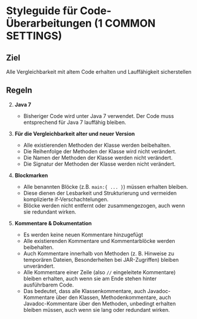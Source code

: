 # Styleguide für Code-Überarbeitungen (1 COMMON SETTINGS)

## Ziel
Alle Vergleichbarkeit mit altem Code erhalten und Lauffähigkeit sicherstellen

## Regeln

2. **Java 7**
   - Bisheriger Code wird unter Java 7 verwendet. Der Code muss entsprechend für Java 7 lauffähig bleiben.
   
2. **Für die Vergleichbarkeit alter und neuer Version**
   - Alle existierenden Methoden der Klasse werden beibehalten.
   - Die Reihenfolge der Methoden der Klasse wird nicht verändert.  
   - Die Namen der Methoden der Klasse werden nicht verändert.
   - Die Signatur der Methoden der Klasse werden nicht verändert.

3. **Blockmarken**
   - Alle benannten Blöcke (z.B. `main:{ ... }`) müssen erhalten bleiben.
   - Diese dienen der Lesbarkeit und Strukturierung und vermeiden komplizierte if-Verschachtelungen.
   - Blöcke werden nicht entfernt oder zusammengezogen, auch wenn sie redundant wirken.

4. **Kommentare & Dokumentation**
   - Es werden keine neuen Kommentare hinzugefügt
   - Alle existierenden Kommentare und Kommentarblöcke werden beibehalten.
   - Auch Kommentare innerhalb von Methoden (z. B. Hinweise zu temporären Dateien, Besonderheiten bei JAR-Zugriffen) bleiben unverändert.
   - Alle Kommentare einer Zeile (also `//` eingeleitete Kommentare) bleiben erhalten, auch wenn sie am Ende stehen hinter ausführbarem Code.
   - Das bedeutet, dass alle Klassenkommentare, auch Javadoc-Kommentare über den Klassen, Methodenkommentare, auch Javadoc-Kommentare über den Methoden, unbedingt erhalten bleiben müssen, auch wenn sie lang oder redundant wirken.
   
